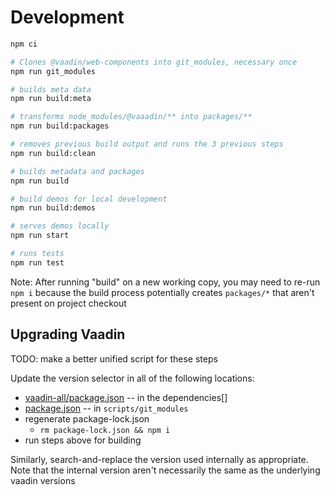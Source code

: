 # Development

```bash
npm ci

# Clones @vaadin/web-components into git_modules, necessary once
npm run git_modules

# builds meta data
npm run build:meta

# transforms node_modules/@vaaadin/** into packages/**
npm run build:packages

# removes previous build output and runs the 3 previous steps
npm run build:clean

# builds metadata and packages
npm run build

# build demos for local development
npm run build:demos

# serves demos locally
npm run start

# runs tests
npm run test
```

Note: After running "build" on a new working copy, you may need to re-run `npm i` because the build process potentially creates `packages/*` that aren't present on project checkout

## Upgrading Vaadin

TODO: make a better unified script for these steps

Update the version selector in all of the following locations:

- [vaadin-all/package.json](./vendor-packages/vaadin-all/package.json) -- in the dependencies[]
- [package.json](./package.json) -- in `scripts/git_modules`
- regenerate package-lock.json
  - `rm package-lock.json && npm i`
- run steps above for building

Similarly, search-and-replace the version used internally as appropriate. Note that the internal version aren't necessarily the same as the underlying vaadin versions